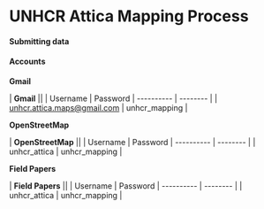 UNHCR Attica Mapping Process
==============

#### Submitting data



#### Accounts

**Gmail**


| **Gmail** ||
| Username | Password |
---------- | -------- |
| unhcr.attica.maps@gmail.com | unhcr_mapping |

**OpenStreetMap**


| **OpenStreetMap** ||
| Username | Password |
---------- | -------- |
| unhcr_attica | unhcr_mapping | 

**Field Papers**

| **Field Papers** ||
| Username | Password |
---------- | -------- |
| unhcr_attica | unhcr_mapping | 